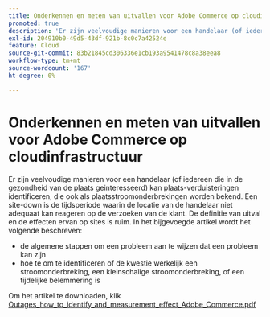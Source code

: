 ```yaml
---
title: Onderkennen en meten van uitvallen voor Adobe Commerce op cloudinfrastructuur
promoted: true
description: 'Er zijn veelvoudige manieren voor een handelaar (of iedereen die in de gezondheid van de plaats geinteresseerd) kan plaats-verduisteringen identificeren, die ook als plaatsstroomonderbrekingen worden bekend. Een site-down is de tijdsperiode waarin de locatie van de handelaar niet adequaat kan reageren op de verzoeken van de klant. De definitie van uitval en de effecten ervan op sites is ruim. In het bijgevoegde artikel wordt het volgende beschreven:'
exl-id: 204910b0-49d5-43df-921b-8c0c7a42524e
feature: Cloud
source-git-commit: 83b21845cd306336e1cb193a9541478c8a38eea8
workflow-type: tm+mt
source-wordcount: '167'
ht-degree: 0%

---
```


# Onderkennen en meten van uitvallen voor Adobe Commerce op cloudinfrastructuur

Er zijn veelvoudige manieren voor een handelaar (of iedereen die in de gezondheid van de plaats geinteresseerd) kan plaats-verduisteringen identificeren, die ook als plaatsstroomonderbrekingen worden bekend. Een site-down is de tijdsperiode waarin de locatie van de handelaar niet adequaat kan reageren op de verzoeken van de klant. De definitie van uitval en de effecten ervan op sites is ruim. In het bijgevoegde artikel wordt het volgende beschreven:

* de algemene stappen om een probleem aan te wijzen dat een probleem kan zijn
* hoe te om te identificeren of de kwestie werkelijk een stroomonderbreking, een kleinschalige stroomonderbreking, of een tijdelijke belemmering is

Om het artikel te downloaden, klik [ Outages_how_to_identify_and_measurement_effect_Adobe_Commerce.pdf ](assets/Outages_how_to_identify_and_measure_effect_Adobe_Commerce.pdf)
